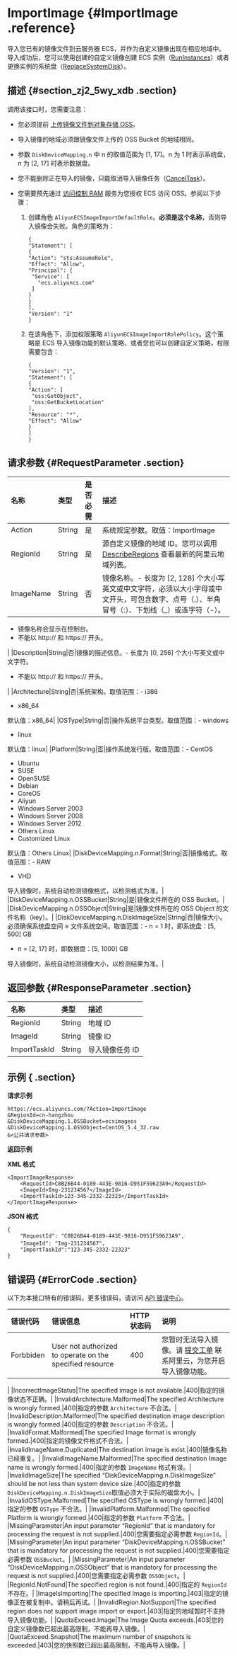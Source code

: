 # ImportImage {#ImportImage .reference}

导入您已有的镜像文件到云服务器 ECS，并作为自定义镜像出现在相应地域中。导入成功后，您可以使用创建的自定义镜像创建 ECS 实例（[RunInstances](cn.zh-CN/API参考/实例/RunInstances.md#)）或者更换实例的系统盘（[ReplaceSystemDisk](cn.zh-CN/API参考/磁盘/ReplaceSystemDisk.md#)）。

## 描述 {#section_zj2_5wy_xdb .section}

调用该接口时，您需要注意：

-   您必须提前 [上传镜像文件到对象存储 OSS](../../cn.zh-CN/快速入门/上传文件.md#)。

-   导入镜像的地域必须跟镜像文件上传的 OSS Bucket 的地域相同。

-   参数 `DiskDeviceMapping.n` 中 n 的取值范围为 \[1, 17\]。n 为 1 时表示系统盘，n 为 \[2, 17\] 时表示数据盘。

-   您不能删除正在导入的镜像，只能取消导入镜像任务（[CancelTask](cn.zh-CN/API参考/其他接口/CancelTask.md#)）。

-   您需要预先通过 [访问控制 RAM](../../cn.zh-CN/产品简介/什么是RAM？.md#) 服务为您授权 ECS 访问 OSS。参阅以下步骤：

    1.  创建角色 `AliyunECSImageImportDefaultRole`。**必须是这个名称**，否则导入镜像会失败。角色的策略为：

        ```
        {
        "Statement": [
        {
        "Action": "sts:AssumeRole",
        "Effect": "Allow",
        "Principal": {
         "Service": [
           "ecs.aliyuncs.com"
         ]
        }
        }
        ],
        "Version": "1"
        }
        ```

    2.  在该角色下，添加权限策略 `AliyunECSImageImportRolePolicy`。这个策略是 ECS 导入镜像功能的默认策略，或者您也可以创建自定义策略，权限需要包含：

        ```
        {
        "Version": "1",
        "Statement": [
        {
        "Action": [
         "oss:GetObject",
         "oss:GetBucketLocation"
        ],
        "Resource": "*",
        "Effect": "Allow"
        }
        ]
        }
        ```


## 请求参数 {#RequestParameter .section}

|名称|类型|是否必需|描述|
|:-|:-|:---|:-|
|Action|String|是|系统规定参数。取值：ImportImage|
|RegionId|String|是|源自定义镜像的地域 ID。您可以调用 [DescribeRegions](cn.zh-CN/API参考/地域/DescribeRegions.md#) 查看最新的阿里云地域列表。|
|ImageName|String|否|镜像名称。-   长度为 \[2, 128\] 个大小写英文或中文字符，必须以大小字母或中文开头，可包含数字、点号（.）、半角冒号（:）、下划线（\_）或连字符（-）。
-   镜像名称会显示在控制台。
-   不能以 http:// 和 https:// 开头。

|
|Description|String|否|镜像的描述信息。-   长度为 \[0, 256\] 个大小写英文或中文字符。
-   不能以 http:// 和 https:// 开头。

|
|Architecture|String|否|系统架构。取值范围：-   i386
-   x86\_64

默认值：x86\_64|
|OSType|String|否|操作系统平台类型。取值范围：-   windows
-   linux

默认值：linux|
|Platform|String|否|操作系统发行版。取值范围：-   CentOS
-   Ubuntu
-   SUSE
-   OpenSUSE
-   Debian
-   CoreOS
-   Aliyun
-   Windows Server 2003
-   Windows Server 2008
-   Windows Server 2012
-   Others Linux
-   Customized Linux

默认值：Others Linux|
|DiskDeviceMapping.n.Format|String|否|镜像格式。取值范围：-   RAW
-   VHD

导入镜像时，系统自动检测镜像格式，以检测格式为准。|
|DiskDeviceMapping.n.OSSBucket|String|是|镜像文件所在的 OSS Bucket。|
|DiskDeviceMapping.n.OSSObject|String|是|镜像文件所在的 OSS Object 的文件名称（key）。|
|DiskDeviceMapping.n.DiskImageSize|String|否|镜像大小。必须确保系统盘空间 ≥ 文件系统空间。取值范围：-   n = 1 时，即系统盘：\[5, 500\] GB
-   n = \[2, 17\] 时，即数据盘：\[5, 1000\] GB

导入镜像时，系统自动检测镜像大小，以检测结果为准。|

## 返回参数 {#ResponseParameter .section}

|名称|类型|描述|
|:-|:-|:-|
|RegionId|String|地域 ID|
|ImageId|String|镜像 ID|
|ImportTaskId|String|导入镜像任务 ID|

## 示例 { .section}

**请求示例** 

```
https://ecs.aliyuncs.com/?Action=ImportImage
&RegionId=cn-hangzhou
&DiskDeviceMapping.1.OSSBucket=ecsimageos
&DiskDeviceMapping.1.OSSObject=CentOS_5.4_32.raw
&<公共请求参数>
```

**返回示例** 

**XML 格式**

```
<ImportImageResponse>
    <RequestId>C8B26B44-0189-443E-9816-D951F59623A9</RequestId>
    <ImageId>Img-231234567</ImageId>
    <ImportTaskId>123-345-2332-22323</ImportTaskId>
</ImportImageResponse>
```

 **JSON 格式** 

```
{
    "RequestId": "C8B26B44-0189-443E-9816-D951F59623A9",
    "ImageId": "Img-231234567"，
    "ImportTaskId":"123-345-2332-22323"
}
```

## 错误码 {#ErrorCode .section}

以下为本接口特有的错误码。更多错误码，请访问 [API 错误中心](https://error-center.aliyun.com/status/product/Ecs)。

|错误代码|错误信息|HTTP 状态码|说明|
|:---|:---|:-------|:-|
|Forbbiden|User not authorized to operate on the specified resource|400|您暂时无法导入镜像。请 [提交工单](https://selfservice.console.aliyun.com/ticket/createIndex.htm) 联系阿里云，为您开启导入镜像功能。

|
|IncorrectImageStatus|The specified image is not available.|400|指定的镜像状态不正确。|
|InvalidArchitecture.Malformed|The specified Architecture is wrongly formed.|400|指定的参数 `Architecture` 不合法。|
|InvalidDescription.Malformed|The specified destination image description is wrongly formed.|400|指定的参数 `Description` 不合法。|
|InvalidFormat.Malformed|The specified Image format is wrongly formed.|400|指定的镜像文件格式不合法。|
|InvalidImageName.Duplicated|The destination image is exist.|400|镜像名称已经重复。|
|InvalidImageName.Malformed|The specified destination Image name is wrongly formed.|400|指定的参数 `ImageName` 格式有误。|
|InvalidImageSize|The specified “DiskDeviceMapping.n.DiskImageSize” should be not less than system device size.|400|指定的参数 `DiskDeviceMapping.n.DiskImageSize`取值必须大于实际的磁盘大小。|
|InvalidOSType.Malformed|The specified OSType is wrongly formed.|400|指定的参数 `OSType` 不合法。|
|InvalidPlatform.Malformed|The specified Platform is wrongly formed.|400|指定的参数 `Platform` 不合法。|
|MissingParameter|An input parameter “RegionId” that is mandatory for processing the request is not supplied.|400|您需要指定必需参数 `RegionId`。|
|MissingParameter|An input parameter “DiskDeviceMapping.n.OSSBucket” that is mandatory for processing the request is not supplied.|400|您需要指定必需参数 `OSSBucket`。|
|MissingParameter|An input parameter “DiskDeviceMapping.n.OSSObject” that is mandatory for processing the request is not supplied.|400|您需要指定必需参数 `OSSObject`。|
|RegionId.NotFound|The specified region is not found.|400|指定的 `RegionId` 不存在。|
|ImageIsImporting|The specified Image is importing.|403|指定的镜像正在被复制中。请稍后再试。|
|InvalidRegion.NotSupport|The specified region does not support image import or export.|403|指定的地域暂时不支持导入镜像功能。|
|QuotaExceed.Image|The Image Quota exceeds.|403|您的自定义镜像数已超出最高限制，不能再导入镜像。|
|QuotaExceed.Snapshot|The maximum number of snapshots is exceeded.|403|您的快照数已超出最高限制，不能再导入镜像。|

